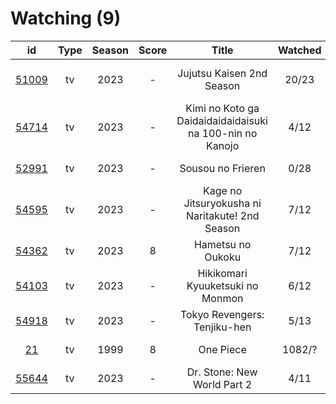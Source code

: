 # Watching (9)

|                      id                      | Type | Season | Score |                           Title                          | Watched |    Updated   | Start Date |
| :------------------------------------------: | :--: | :----: | :---: | :------------------------------------------------------: | :-----: | :----------: | :--------: |
| [51009](https://myanimelist.net/anime/51009) |  tv  |  2023  |   -   |                 Jujutsu Kaisen 2nd Season                |  20/23  | 10 hours ago | 07/08/2023 |
| [54714](https://myanimelist.net/anime/54714) |  tv  |  2023  |   -   | Kimi no Koto ga Daidaidaidaidaisuki na 100-nin no Kanojo |   4/12  |  2 days ago  | 12/06/2023 |
| [52991](https://myanimelist.net/anime/52991) |  tv  |  2023  |   -   |                     Sousou no Frieren                    |   0/28  |   Last week  |      -     |
| [54595](https://myanimelist.net/anime/54595) |  tv  |  2023  |   -   |      Kage no Jitsuryokusha ni Naritakute! 2nd Season     |   7/12  |  2 weeks ago | 10/04/2023 |
| [54362](https://myanimelist.net/anime/54362) |  tv  |  2023  |   8   |                     Hametsu no Oukoku                    |   7/12  |  2 weeks ago | 10/16/2023 |
| [54103](https://myanimelist.net/anime/54103) |  tv  |  2023  |   -   |             Hikikomari Kyuuketsuki no Monmon             |   6/12  |  3 weeks ago | 10/08/2023 |
| [54918](https://myanimelist.net/anime/54918) |  tv  |  2023  |   -   |               Tokyo Revengers: Tenjiku-hen               |   5/13  |  Last month  | 10/04/2023 |
|    [21](https://myanimelist.net/anime/21)    |  tv  |  1999  |   8   |                         One Piece                        |  1082/? |  Last month  | 01/01/2013 |
| [55644](https://myanimelist.net/anime/55644) |  tv  |  2023  |   -   |                Dr. Stone: New World Part 2               |   4/11  |  Last month  | 10/13/2023 |